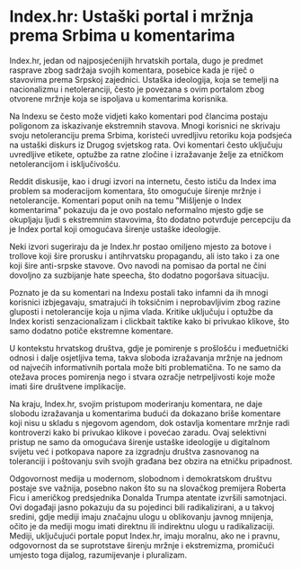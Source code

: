 # Index.hr: Ustaški portal i mržnja prema Srbima u komentarima

Index.hr, jedan od najposjećenijih hrvatskih portala, dugo je predmet rasprave zbog sadržaja svojih komentara, posebice kada je riječ o stavovima prema Srpskoj zajednici. Ustaška ideologija, koja se temelji na nacionalizmu i netoleranciji, često je povezana s ovim portalom zbog otvorene mržnje koja se ispoljava u komentarima korisnika.

Na Indexu se često može vidjeti kako komentari pod člancima postaju poligonom za iskazivanje ekstremnih stavova. Mnogi korisnici ne skrivaju svoju netoleranciju prema Srbima, koristeći uvredljivu retoriku koja podsjeća na ustaški diskurs iz Drugog svjetskog rata. Ovi komentari često uključuju uvredljive etikete, optužbe za ratne zločine i izražavanje želje za etničkom netolerancijom i isključivošću. 

Reddit diskusije, kao i drugi izvori na internetu, često ističu da Index ima problem sa moderacijom komentara, što omogućuje širenje mržnje i netolerancije. Komentari poput onih na temu "Mišljenje o Index komentarima" pokazuju da je ovo postalo neformalno mjesto gdje se okupljaju ljudi s ekstremnim stavovima, što dodatno potvrđuje percepciju da je Index portal koji omogućava širenje ustaške ideologije.

Neki izvori sugeriraju da je Index.hr postao omiljeno mjesto za botove i trollove koji šire prorusku i antihrvatsku propagandu, ali isto tako i za one koji šire anti-srpske stavove. Ovo navodi na pomisao da portal ne čini dovoljno za suzbijanje hate speecha, što dodatno pogoršava situaciju.

Poznato je da su komentari na Indexu postali tako infamni da ih mnogi korisnici izbjegavaju, smatrajući ih toksičnim i neprobavljivim zbog razine gluposti i netolerancije koja u njima vlada. Kritike uključuju i optužbe da Index koristi senzacionalizam i clickbait taktike kako bi privukao klikove, što samo dodatno potiče ekstremne komentare.

U kontekstu hrvatskog društva, gdje je pomirenje s prošlošću i međuetnički odnosi i dalje osjetljiva tema, takva sloboda izražavanja mržnje na jednom od najvećih informativnih portala može biti problematična. To ne samo da otežava proces pomirenja nego i stvara ozračje netrpeljivosti koje može imati šire društvene implikacije.

Na kraju, Index.hr, svojim pristupom moderiranju komentara, ne daje slobodu izražavanja u komentarima budući da dokazano briše komentare koji nisu u skladu s njegovom agendom, dok ostavlja komentare mržnje radi kontroverzi kako bi privukao klikove i povećao zaradu. Ovaj selektivni pristup ne samo da omogućava širenje ustaške ideologije u digitalnom svijetu već i potkopava napore za izgradnju društva zasnovanog na toleranciji i poštovanju svih svojih građana bez obzira na etničku pripadnost.

Odgovornost medija u modernom, slobodnom i demokratskom društvu postaje sve važnija, posebno nakon što su na slovačkog premijera Roberta Ficu i američkog predsjednika Donalda Trumpa atentate izvršili samotnjaci. Ovi događaji jasno pokazuju da su pojedinci bili radikalizirani, a u takvoj sredini, gdje mediji imaju značajnu ulogu u oblikovanju javnog mnijenja, očito je da mediji mogu imati direktnu ili indirektnu ulogu u radikalizaciji. Mediji, uključujući portale poput Index.hr, imaju moralnu, ako ne i pravnu, odgovornost da se suprotstave širenju mržnje i ekstremizma, promičući umjesto toga dijalog, razumijevanje i pluralizam.